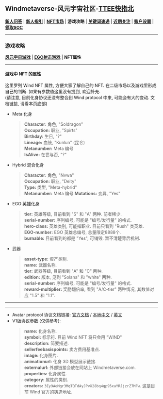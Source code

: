 ## Windmetaverse-风元宇宙社区-[TTEE快指北](Readme.md)

[**新人问答**](新人问答.md) | [**新人指引**](新人指引.md) | [**NFT市场**](NFT市场.md) | **游戏攻略** | [**关键词速递**](关键词速递.md) | [**近期关注**](近期关注.md) | [**账户设置**](账户设置.md) | [**领取SOC**](领取SOC.md)

---

### 游戏攻略

[**风元宇宙游戏**](游戏攻略.md) | [**EGO射击游戏**](EGO射击游戏.md) | **NFT属性**

---
#### 游戏中 NFT 的属性

这里罗列 Wind NFT 属性, 方便大家了解自己的 NFT. 在二级市场以及游戏里形成自己的判断. 如果有参数值这里没有提到, 欢迎补充. <br>(请注意, 目前化身协议还没有整合到 Wind protocol 中来, 可能会有大的变动. 文档链接, 请看本页底部)

- Meta 化身
  >**Character:** 角色, "Soldragon"<br>
  **Occupation:** 职业, "Spirts"<br>
  **Birthday:** 生日, "?"<br>
  **Lineage:** 血统, "Kunlun" (昆仑)<br>
  **Metanumber:** Meta 编号<br>
  **IsAlive:** 在世与否, "?"
- Hybrid 混合化身
  >**Character:** 角色, "Nvwa"<br>
  **Occupation:** 职业, "Deity"<br>
  **Type:** 类型, "Meta-hybrid"<br>
  **Metanumber:** Meta 编号
  **Mutations:** 变异, "Yes"
- EGO 英雄化身
  >**tier:** 英雄等级, 目前看到 "S" 和 "A" 两种. 前者稀少.<br>
  **serial-number:** 序列编号, 可能是 "编号/发行量" 的格式.<br>
  **hero-class:** 英雄类别, 可能指职业. 目前只看到 "Rush" 类英雄.<br>
  **EGO-number:** EGO 英雄总编号, 总量限定8888个.<br>
  **burnable:** 目前看到的都是 "Yes", 可销毁. 暂不清楚背后机制.

- 武器
  >**asset-type:** 资产类别.<br>
  **name:** 武器名称.<br>
  **tier:** 武器等级, 目前看到 "A" 和 "C" 两种.<br>
  **edition:** 版本, 见到 "Solana" 和 "white" 两种.<br>
  **serial-number:** 序列编号, 可能是 "编号/发行量" 的格式.<br>
  **reward-multiplier:** 奖励翻倍率, 看到 "A/C-tier" 两种情况, 其数值对应 "1.5" 和 "1.1".

---
---
 - Avatar protocol 协议文档链接: [官方文档](https://wind-document.vercel.app/Avatar-protocolV2) / [本地中文](doc_cn/Avatar-protocol_cn.md) / [英文](doc_en/Avatar-protocol.md)
- V1版协议参数 (仅供参考):
  >__name:__ 化身名称.<br>
__symbol:__ 标示符. 目前 Wind NFT 将只会用 "WIND" <br>
__description:__ 简要描述.<br>
__sellerfeebasispoints:__ 卖方费用基准点.<br>
__image:__ 化身图片.<br>
__animationurl:__ 化身 3D 模型展示链接.<br>
__externalurl:__ 外部链接会放在网站上 Windmetaverse.com.<br>
__properties:__ 化身属性.<br>
__category:__ 属性的类别.<br>
__creators:__ `3Ey9AeMgr3MqTQTdAyJPvX28bq4qp95xaYRJjzrZ7MFw`. 这是目前 Wind 官方的铸造地址.

